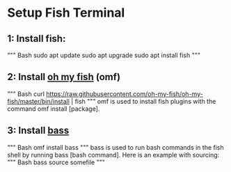 # Setup Fish Terminal
## 1: Install fish:
""" Bash
sudo apt update 
sudo apt upgrade
sudo apt install fish
"""
## 2: Install [oh my fish](https://github.com/oh-my-fish/oh-my-fish) (omf)
""" Bash
curl https://raw.githubusercontent.com/oh-my-fish/oh-my-fish/master/bin/install | fish
"""
omf is used to install fish plugins with the command omf install [package].

## 3: Install [bass](https://github.com/edc/bass?tab=readme-ov-file)
""" Bash
omf install bass
"""
bass is used to run bash commands in the fish shell by running bass [bash command]. Here is an example with sourcing:
""" Bash
bass source somefile
"""
